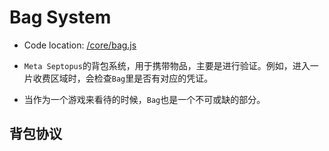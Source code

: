 # Bag System

* Code location: [/core/bag.js](https://github.com/septopus-rex/world/blob/main/engine/src/septopus/core/bag.js)

* `Meta Septopus`的背包系统，用于携带物品，主要是进行验证。例如，进入一片收费区域时，会检查`Bag`里是否有对应的凭证。
* 当作为一个游戏来看待的时候，`Bag`也是一个不可或缺的部分。

## 背包协议